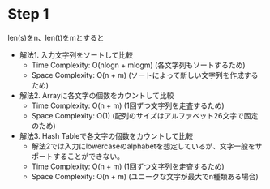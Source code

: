 # Step 1

len(s)をn、len(t)をmとすると

- 解法1. 入力文字列をソートして比較
	- Time Complexity: O(nlogn + mlogm) (各文字列もソートするため)
	- Space Complexity: O(n + m) (ソートによって新しい文字列を作成するため)
- 解法2. Arrayに各文字の個数をカウントして比較
	- Time Complexity: O(n + m) (1回ずつ文字列を走査するため)
	- Space Complexity: O(1) (配列のサイズはアルファベット26文字で固定のため)
- 解法3. Hash Tableで各文字の個数をカウントして比較
	- 解法2では入力にlowercaseのalphabetを想定しているが、文字一般をサポートすることができない。
	- Time Complexity: O(n + m) (1回ずつ文字列を走査するため)
	- Space Complexity: O(n + m) (ユニークな文字が最大でn種類ある場合)
